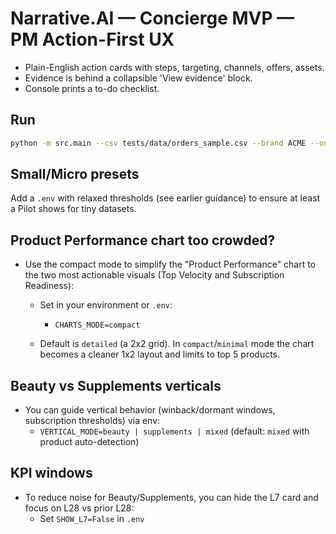 
# Narrative.AI — Concierge MVP — PM Action-First UX

- Plain-English action cards with steps, targeting, channels, offers, assets.
- Evidence is behind a collapsible 'View evidence' block.
- Console prints a to-do checklist.

## Run
```bash
python -m src.main --csv tests/data/orders_sample.csv --brand ACME --out analysis/ACME
```

## Small/Micro presets
Add a `.env` with relaxed thresholds (see earlier guidance) to ensure at least a Pilot shows for tiny datasets.

## Product Performance chart too crowded?
- Use the compact mode to simplify the "Product Performance" chart to the two most actionable visuals (Top Velocity and Subscription Readiness):

  - Set in your environment or `.env`:
    - `CHARTS_MODE=compact`

  - Default is `detailed` (a 2x2 grid). In `compact`/`minimal` mode the chart becomes a cleaner 1x2 layout and limits to top 5 products.

## Beauty vs Supplements verticals
- You can guide vertical behavior (winback/dormant windows, subscription thresholds) via env:
  - `VERTICAL_MODE=beauty | supplements | mixed` (default: `mixed` with product auto-detection)

## KPI windows
- To reduce noise for Beauty/Supplements, you can hide the L7 card and focus on L28 vs prior L28:
  - Set `SHOW_L7=False` in `.env`

